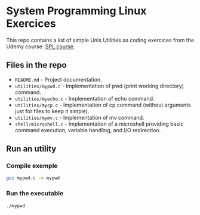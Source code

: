 # System Programming Linux Exercices
This repo contains a list of simple Unix Utilities as coding exercices from the Udemy course: [SPL course](https://www.udemy.com/course/spl01-system-programming-in-linux).

## Files in the repo
- `README.md` - Project documentation.
- `utilities/mypwd.c` - Implementation of pwd (print working directory) command.
- `utilities/myecho.c` - Implementation of echo command.
- `utilities/mycp.c` - Implementation of cp command (without arguments just for files to keep it simple).
- `utilities/mymv.c` - Implementation of mv command.
- `shell/microshell.c` - Implementation of a microshell providing basic command execution, variable handling, and I/O redirection.

## Run an utility
### Compile exemple
```bash
gcc mypwd.c -o mypwd
```

### Run the executable
```bash
./mypwd
```


